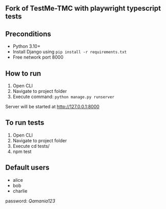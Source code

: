 ## Fork of TestMe-TMC with playwright typescript tests

## Preconditions
- Python 3.10+
- Install Django using `pip install -r requirements.txt`
- Free network port 8000

## How to run
1. Open CLI
2. Navigate to project folder
3. Execute command: `python manage.py runserver`  

Server will be started at http://127.0.0.1:8000  

## To run tests 
1. Open CLI
2. Navigate to project folder
3. Execute cd tests/
4. npm test
   
## Default users
- alice
- bob
- charlie  

password: _Qamania123_


